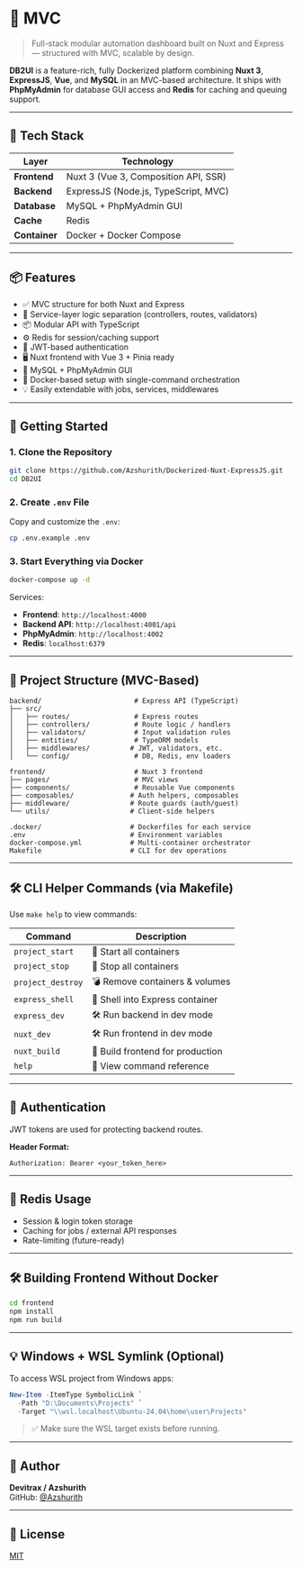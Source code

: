 # 🚀 MVC

> Full-stack modular automation dashboard built on Nuxt and Express — structured with MVC, scalable by design.

**DB2UI** is a feature-rich, fully Dockerized platform combining **Nuxt 3**, **ExpressJS**, **Vue**, and **MySQL** in an MVC-based architecture. It ships with **PhpMyAdmin** for database GUI access and **Redis** for caching and queuing support.

---

## 🧰 Tech Stack

| Layer         | Technology                            |
|---------------|----------------------------------------|
| **Frontend**  | Nuxt 3 (Vue 3, Composition API, SSR)   |
| **Backend**   | ExpressJS (Node.js, TypeScript, MVC)   |
| **Database**  | MySQL + PhpMyAdmin GUI                 |
| **Cache**     | Redis                                  |
| **Container** | Docker + Docker Compose                |

---

## 📦 Features

- ✅ MVC structure for both Nuxt and Express
- 🧠 Service-layer logic separation (controllers, routes, validators)
- 📦 Modular API with TypeScript
- ⚙️ Redis for session/caching support
- 🔐 JWT-based authentication
- 🖥️ Nuxt frontend with Vue 3 + Pinia ready
- 🐘 MySQL + PhpMyAdmin GUI
- 🐳 Docker-based setup with single-command orchestration
- 💡 Easily extendable with jobs, services, middlewares

---

## 🚀 Getting Started

### 1. Clone the Repository

```bash
git clone https://github.com/Azshurith/Dockerized-Nuxt-ExpressJS.git
cd DB2UI
```

### 2. Create `.env` File

Copy and customize the `.env`:

```bash
cp .env.example .env
```

### 3. Start Everything via Docker

```bash
docker-compose up -d
```

Services:

- **Frontend**: `http://localhost:4000`
- **Backend API**: `http://localhost:4001/api`
- **PhpMyAdmin**: `http://localhost:4002`
- **Redis**: `localhost:6379`

---

## 🧠 Project Structure (MVC-Based)

```
backend/                       # Express API (TypeScript)
├── src/
│   ├── routes/                # Express routes
│   ├── controllers/           # Route logic / handlers
│   ├── validators/            # Input validation rules
│   ├── entities/              # TypeORM models
│   ├── middlewares/          # JWT, validators, etc.
│   └── config/                # DB, Redis, env loaders

frontend/                      # Nuxt 3 frontend
├── pages/                     # MVC views
├── components/                # Reusable Vue components
├── composables/              # Auth helpers, composables
├── middleware/               # Route guards (auth/guest)
└── utils/                    # Client-side helpers

.docker/                      # Dockerfiles for each service
.env                          # Environment variables
docker-compose.yml            # Multi-container orchestrator
Makefile                      # CLI for dev operations
```

---

## 🛠️ CLI Helper Commands (via Makefile)

Use `make help` to view commands:

| Command            | Description                                 |
|--------------------|---------------------------------------------|
| `project_start`    | 🚀 Start all containers                     |
| `project_stop`     | 🛑 Stop all containers                      |
| `project_destroy`  | 💣 Remove containers & volumes              |
| `express_shell`    | 🔧 Shell into Express container             |
| `express_dev`      | 🛠️ Run backend in dev mode                 |
| `nuxt_dev`         | 🛠️ Run frontend in dev mode                |
| `nuxt_build`       | 🔧 Build frontend for production            |
| `help`             | 📖 View command reference                   |

---

## 🔐 Authentication

JWT tokens are used for protecting backend routes.

**Header Format:**

```http
Authorization: Bearer <your_token_here>
```

---

## 🔁 Redis Usage

- Session & login token storage
- Caching for jobs / external API responses
- Rate-limiting (future-ready)

---

## 🛠️ Building Frontend Without Docker

```bash
cd frontend
npm install
npm run build
```

---

## 💡 Windows + WSL Symlink (Optional)

To access WSL project from Windows apps:

```powershell
New-Item -ItemType SymbolicLink `
  -Path "D:\Documents\Projects" `
  -Target "\\wsl.localhost\Ubuntu-24.04\home\user\Projects"
```

> ✅ Make sure the WSL target exists before running.

---

## 👤 Author

**Devitrax / Azshurith**  
GitHub: [@Azshurith](https://github.com/Azshurith)

---

## 📄 License

[MIT](./LICENSE)
